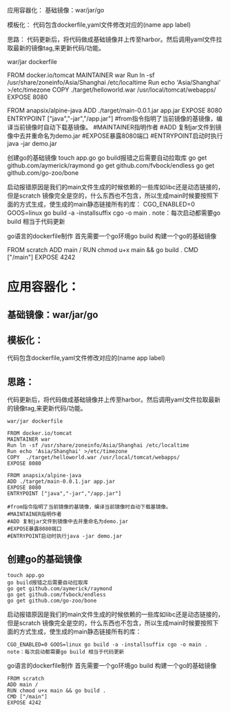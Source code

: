 
应用容器化：
基础镜像：war/jar/go

模板化：
代码包含dockerfile,yaml文件修改对应的(name app label)

思路：
代码更新后，将代码做成基础镜像并上传至harbor。然后调用yaml文件拉取最新的镜像tag,来更新代码/功能。

war/jar dockerfile

FROM docker.io/tomcat
MAINTAINER war
Run ln -sf /usr/share/zoneinfo/Asia/Shanghai /etc/localtime
Run echo 'Asia/Shanghai' >/etc/timezone
COPY  ./target/helloworld.war /usr/local/tomcat/webapps/
EXPOSE 8080

FROM anapsix/alpine-java
ADD ./target/main-0.0.1.jar app.jar
EXPOSE 8080
ENTRYPOINT ["java","-jar","/app.jar"]
#from指令指明了当前镜像的基镜像，编译当前镜像时自动下载基镜像。
#MAINTAINER指明作者
#ADD 复制jar文件到镜像中去并重命名为demo.jar
#EXPOSE暴露8080端口
#ENTRYPOINT启动时执行java -jar demo.jar



创建go的基础镜像
touch app.go
go build报错之后需要自动拉取库
go get github.com/aymerick/raymond
go get github.com/fvbock/endless
go get github.com/go-zoo/bone


启动报错原因是我们的main文件生成的时候依赖的一些库如libc还是动态链接的，但是scratch 镜像完全是空的，什么东西也不包含，所以生成main时候要按照下面的方式生成，使生成的main静态链接所有的库：
CGO_ENABLED=0 GOOS=linux go build -a -installsuffix cgo -o main .
note：每次启动都需要go build 相当于代码更新

go语言的dockerfile制作
首先需要一个go环境go build
构建一个go的基础镜像

FROM scratch
ADD main /
RUN chmod u+x main && go build .
CMD ["/main"]
EXPOSE 4242
# 应用容器化：
## 基础镜像：war/jar/go

## 模板化：
代码包含dockerfile,yaml文件修改对应的(name app label)

## 思路：
代码更新后，将代码做成基础镜像并上传至harbor。然后调用yaml文件拉取最新的镜像tag,来更新代码/功能。

```
war/jar dockerfile

FROM docker.io/tomcat
MAINTAINER war
Run ln -sf /usr/share/zoneinfo/Asia/Shanghai /etc/localtime
Run echo 'Asia/Shanghai' >/etc/timezone
COPY  ./target/helloworld.war /usr/local/tomcat/webapps/
EXPOSE 8080

FROM anapsix/alpine-java
ADD ./target/main-0.0.1.jar app.jar
EXPOSE 8080
ENTRYPOINT ["java","-jar","/app.jar"]

#from指令指明了当前镜像的基镜像，编译当前镜像时自动下载基镜像。
#MAINTAINER指明作者
#ADD 复制jar文件到镜像中去并重命名为demo.jar
#EXPOSE暴露8080端口
#ENTRYPOINT启动时执行java -jar demo.jar
```


## 创建go的基础镜像
```
touch app.go
go build报错之后需要自动拉取库
go get github.com/aymerick/raymond
go get github.com/fvbock/endless
go get github.com/go-zoo/bone
```

启动报错原因是我们的main文件生成的时候依赖的一些库如libc还是动态链接的，但是scratch 镜像完全是空的，什么东西也不包含，所以生成main时候要按照下面的方式生成，使生成的main静态链接所有的库：

```
CGO_ENABLED=0 GOOS=linux go build -a -installsuffix cgo -o main .
note：每次启动都需要go build 相当于代码更新
```

go语言的dockerfile制作
首先需要一个go环境go build
构建一个go的基础镜像

```
FROM scratch
ADD main /
RUN chmod u+x main && go build .
CMD ["/main"]
EXPOSE 4242
```